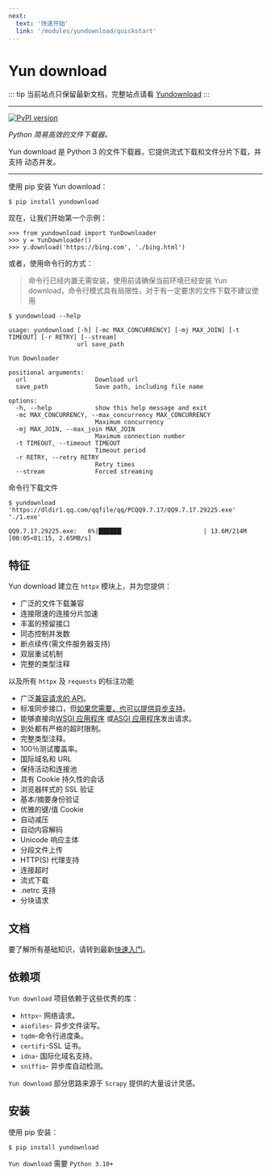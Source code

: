 ```yaml
---
next:
  text: '快速开始'
  link: '/modules/yundownload/quickstart'
---
```


# Yun download

::: tip
当前站点只保留最新文档，完整站点请看 [Yundownload](https://2214372851.github.io/yundownload/)
:::

------

[![PyPI version](https://img.shields.io/pypi/v/yundownload)](https://pypi.org/project/yundownload/)

*Python 简易高效的文件下载器。*

Yun download 是 Python 3 的文件下载器，它提供流式下载和文件分片下载，并支持 动态并发。

------

使用 pip 安装 Yun download：

`$ pip install yundownload`

现在，让我们开始第一个示例：

```shell
>>> from yundownload import YunDownloader
>>> y = YunDownloader()
>>> y.download('https://bing.com', './bing.html')
```

或者，使用命令行的方式：

> 命令行已经内置无需安装，使用前请确保当前环境已经安装 Yun download，命令行模式具有局限性，对于有一定要求的文件下载不建议使用

```shell
$ yundownload --help

usage: yundownload [-h] [-mc MAX_CONCURRENCY] [-mj MAX_JOIN] [-t TIMEOUT] [-r RETRY] [--stream]
                   url save_path

Yun Downloader

positional arguments:
  url                   Download url
  save_path             Save path, including file name

options:
  -h, --help            show this help message and exit
  -mc MAX_CONCURRENCY, --max_concurrency MAX_CONCURRENCY
                        Maximum concurrency
  -mj MAX_JOIN, --max_join MAX_JOIN
                        Maximum connection number
  -t TIMEOUT, --timeout TIMEOUT
                        Timeout period
  -r RETRY, --retry RETRY
                        Retry times
  --stream              Forced streaming
```

命令行下载文件

```shell
$ yundownload 'https://dldir1.qq.com/qqfile/qq/PCQQ9.7.17/QQ9.7.17.29225.exe' './1.exe'

QQ9.7.17.29225.exe:   6%|██████▎                      | 13.6M/214M [00:05<01:15, 2.65MB/s] 
```

## 特征

Yun download 建立在 `httpx` 模块上，并为您提供：

- 广泛的文件下载兼容
- 连接限速的连接分片加速
- 丰富的预留接口
- 同态控制并发数
- 断点续传(需文件服务器支持)
- 双层重试机制
- 完整的类型注释

以及所有 `httpx` 及 `requests` 的标注功能

- 广泛[兼容请求的 API](https://www.python-httpx.org/compatibility/)。
- 标准同步接口，但[如果您需要，也可以提供异步支持](https://www.python-httpx.org/async/)。
- 能够直接向[WSGI 应用程序](https://www.python-httpx.org/async/#calling-into-python-web-apps)
  或[ASGI 应用程序](https://www.python-httpx.org/async/#calling-into-python-web-apps)发出请求。
- 到处都有严格的超时限制。
- 完整类型注释。
- 100％测试覆盖率。
- 国际域名和 URL
- 保持活动和连接池
- 具有 Cookie 持久性的会话
- 浏览器样式的 SSL 验证
- 基本/摘要身份验证
- 优雅的键/值 Cookie
- 自动减压
- 自动内容解码
- Unicode 响应主体
- 分段文件上传
- HTTP(S) 代理支持
- 连接超时
- 流式下载
- .netrc 支持
- 分块请求

## 文档

要了解所有基础知识，请转到最新[快速入门](v3-quickstart.md)。

## 依赖项

`Yun download` 项目依赖于这些优秀的库：

- `httpx`- 网络请求。
- `aiofiles`- 异步文件读写。
- `tqdm`-命令行进度条。
- `certifi`-SSL 证书。
- `idna`- 国际化域名支持。
- `sniffio`- 异步库自动检测。

`Yun download` 部分思路来源于 `Scrapy` 提供的大量设计灵感。

## 安装

使用 pip 安装：

```
$ pip install yundownload
```

`Yun download` 需要 `Python 3.10+`